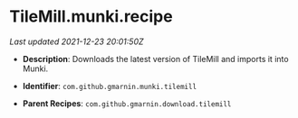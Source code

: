 # TileMill.munki.recipe

_Last updated 2021-12-23 20:01:50Z_

- **Description**: Downloads the latest version of TileMill and imports it into Munki.

- **Identifier**: `com.github.gmarnin.munki.tilemill`

- **Parent Recipes**: `com.github.gmarnin.download.tilemill`
